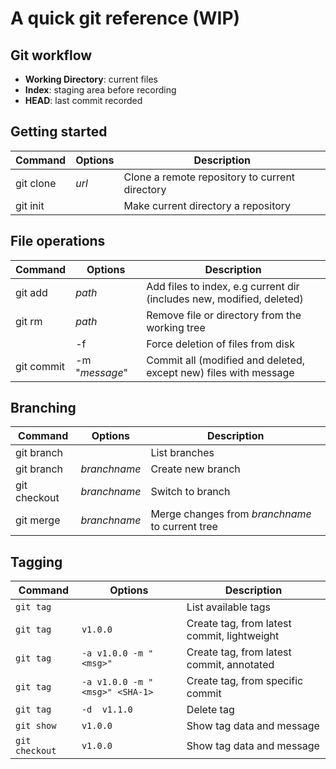 
# A quick git reference (WIP)

## Git workflow

- **Working Directory**: current files
- **Index**: staging area before recording
- **HEAD**: last commit recorded

## Getting started

| Command     | Options     | Description |
|-------------|-------------|---------------------------------------------------------|
| git clone       | *url*       | Clone a remote repository to current directory |
| git init        |             | Make current directory a repository |

## File operations

| Command     | Options     | Description |
|-------------|-------------|---------------------------------------------------------|
| git add         | *path*           |  Add files to index, e.g current dir (includes new, modified, deleted)  |
| git rm          | *path*           |  Remove file or directory from the working tree |
|                 | -f               |  Force deletion of files from disk |
| git commit      | -m "*message*"   |  Commit all (modified and deleted, except new) files with message |

## Branching

| Command     | Options     | Description |
|-------------|-------------|---------------------------------------------------------|
| git branch        |               | List branches |
| git branch        | *branchname*  | Create new branch |
| git checkout      | *branchname*  | Switch to branch |
| git merge         | *branchname*  | Merge changes from *branchname* to current tree |

## Tagging

| Command     | Options     | Description |
|-------------|-------------|---------------------------------------------------------|
| `git tag`           |               | List available tags |
| `git tag`           | `v1.0.0`        | Create tag, from latest commit, lightweight |
| `git tag`           | `-a v1.0.0 -m "<msg>"` | Create tag, from latest commit, annotated |
| `git tag`           | `-a v1.0.0 -m "<msg>" <SHA-1>` | Create tag, from specific commit |
| `git tag`           | `-d  v1.1.0` | Delete tag |
| `git show`          | `v1.0.0`        | Show tag data and message |
| `git checkout`      | `v1.0.0`        | Show tag data and message |


